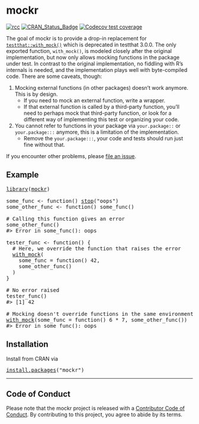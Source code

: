 <!-- README.md is generated from README.Rmd. Please edit that file -->

# mockr

<!-- badges: start -->

[![rcc](https://github.com/krlmlr/mockr/workflows/rcc/badge.svg)](https://github.com/krlmlr/mockr/actions) [![CRAN\_Status\_Badge](http://www.r-pkg.org/badges/version/mockr)](https://cran.r-project.org/package=mockr) [![Codecov test coverage](https://codecov.io/gh/krlmlr/mockr/branch/master/graph/badge.svg)](https://codecov.io/gh/krlmlr/mockr?branch=master)

<!-- badges: end -->

The goal of mockr is to provide a drop-in replacement for [`testthat::with_mock()`](https://testthat.r-lib.org/reference/with_mock.html) which is deprecated in testthat 3.0.0. The only exported function, `with_mock()`, is modeled closely after the original implementation, but now only allows mocking functions in the package under test. In contrast to the original implementation, no fiddling with R’s internals is needed, and the implementation plays well with byte-compiled code. There are some caveats, though:

1.  Mocking external functions (in other packages) doesn’t work anymore. This is by design.
    -   If you need to mock an external function, write a wrapper.
    -   If that external function is called by a third-party function, you’ll need to perhaps mock that third-party function, or look for a different way of implementing this test or organizing your code.
2.  You cannot refer to functions in your package via `your.package::` or `your.package:::` anymore, this is a limitation of the implementation.
    -   Remove the `your.package:::`, your code and tests should run just fine without that.

If you encounter other problems, please [file an issue](https://github.com/krlmlr/mockr/issues).

## Example

<pre class='chroma'>
<span class='kr'><a href='https://rdrr.io/r/base/library.html'>library</a></span><span class='o'>(</span><span class='nv'><a href='https://krlmlr.github.io/mockr/'>mockr</a></span><span class='o'>)</span>

<span class='nv'>some_func</span> <span class='o'>&lt;-</span> <span class='kr'>function</span><span class='o'>(</span><span class='o'>)</span> <span class='kr'><a href='https://rdrr.io/r/base/stop.html'>stop</a></span><span class='o'>(</span><span class='s'>"oops"</span><span class='o'>)</span>
<span class='nv'>some_other_func</span> <span class='o'>&lt;-</span> <span class='kr'>function</span><span class='o'>(</span><span class='o'>)</span> <span class='nf'>some_func</span><span class='o'>(</span><span class='o'>)</span>

<span class='c'># Calling this function gives an error</span>
<span class='nf'>some_other_func</span><span class='o'>(</span><span class='o'>)</span>
<span class='c'>#&gt; Error in some_func(): oops</span>

<span class='nv'>tester_func</span> <span class='o'>&lt;-</span> <span class='kr'>function</span><span class='o'>(</span><span class='o'>)</span> <span class='o'>{</span>
  <span class='c'># Here, we override the function that raises the error</span>
  <span class='nf'><a href='https://rdrr.io/pkg/mockr/man/with_mock.html'>with_mock</a></span><span class='o'>(</span>
    some_func <span class='o'>=</span> <span class='kr'>function</span><span class='o'>(</span><span class='o'>)</span> <span class='m'>42</span>,
    <span class='nf'>some_other_func</span><span class='o'>(</span><span class='o'>)</span>
  <span class='o'>)</span>
<span class='o'>}</span>

<span class='c'># No error raised</span>
<span class='nf'>tester_func</span><span class='o'>(</span><span class='o'>)</span>
<span class='c'>#&gt; [1] 42</span>

<span class='c'># Mocking doesn't override functions in the same environment by design</span>
<span class='nf'><a href='https://rdrr.io/pkg/mockr/man/with_mock.html'>with_mock</a></span><span class='o'>(</span>some_func <span class='o'>=</span> <span class='kr'>function</span><span class='o'>(</span><span class='o'>)</span> <span class='m'>6</span> <span class='o'>*</span> <span class='m'>7</span>, <span class='nf'>some_other_func</span><span class='o'>(</span><span class='o'>)</span><span class='o'>)</span>
<span class='c'>#&gt; Error in some_func(): oops</span></pre>

## Installation

Install from CRAN via

<pre class='chroma'>
<span class='nf'><a href='https://rdrr.io/r/utils/install.packages.html'>install.packages</a></span><span class='o'>(</span><span class='s'>"mockr"</span><span class='o'>)</span></pre>

------------------------------------------------------------------------

## Code of Conduct

Please note that the mockr project is released with a [Contributor Code of Conduct](https://krlmlr.github.io/mockr/CODE_OF_CONDUCT.html). By contributing to this project, you agree to abide by its terms.
